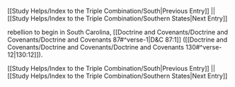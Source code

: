 [[Study Helps/Index to the Triple Combination/South|Previous Entry]]  ||  [[Study Helps/Index to the Triple Combination/Southern States|Next Entry]]

 rebellion to begin in South Carolina, [[Doctrine and Covenants/Doctrine and Covenants/Doctrine and Covenants 87#^verse-1|D&C 87:1]] ([[Doctrine and Covenants/Doctrine and Covenants/Doctrine and Covenants 130#^verse-12|130:12]]).

[[Study Helps/Index to the Triple Combination/South|Previous Entry]]  ||  [[Study Helps/Index to the Triple Combination/Southern States|Next Entry]]